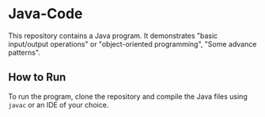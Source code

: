 # Java-Code

This repository contains a Java program. It demonstrates "basic input/output operations" or "object-oriented programming", "Some advance patterns".

## How to Run
To run the program, clone the repository and compile the Java files using `javac` or an IDE of your choice.

